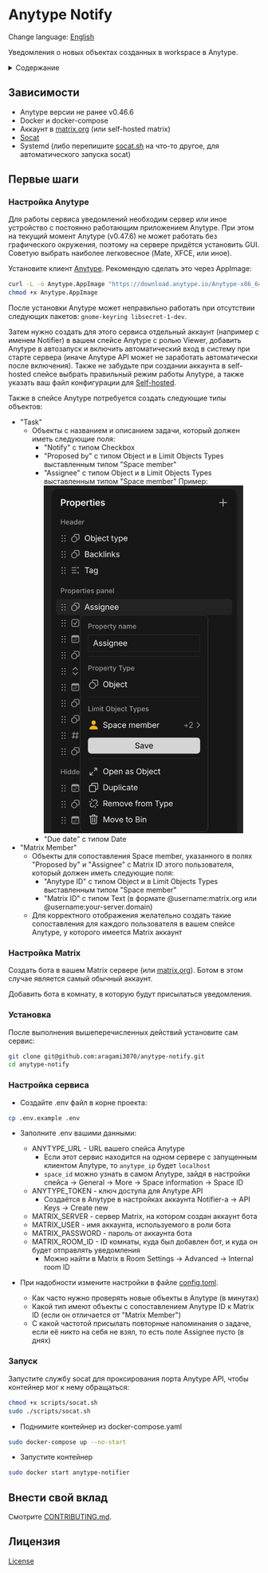 # Anytype Notify
Change language: [English](./README.md)

Уведомления о новых объектах созданных в workspace в Anytype.
<details>
	<summary>Содержание</summary>

* [Зависимости](#Зависимости)
* [Первые шаги](#Первые-шаги)
    * [Настройка Anytype](#Настройка-Anytype)
    * [Настройка Matrix](#Настройка-Matrix)
    * [Установка](#Установка)
    * [Настройка сервиса](#Настройка-сервиса)
    * [Запуск](#Запуск)
* [Запуск](#Запуск)
* [Внести свой вклад](#Внести-свой-вклад)
* [Лицензия](#Лицензия)
</details>

## Зависимости
- Anytype версии не ранее v0.46.6
- Docker и docker-compose
- Аккаунт в [matrix.org](https://matrix.org) (или self-hosted matrix)
- [Socat](https://github.com/3ndG4me/socat)
- Systemd (либо перепишите [socat.sh](./scripts/socat.sh) на что-то другое, для автоматического запуска socat)

## Первые шаги
### Настройка Anytype
Для работы сервиса уведомлений необходим сервер или иное устройство с постоянно работающим приложением Anytype. При этом на текущий момент Anytype (v0.47.6) не может работать без графического окружения, поэтому на сервере придётся установить GUI. Советую выбрать наиболее легковесное (Mate, XFCE, или иное). 

Установите клиент [Anytype](https://anytype.io). Рекомендую сделать это через AppImage:
```sh
curl -L -o Anytype.AppImage "https://download.anytype.io/Anytype-x86_64.AppImage"
chmod +x Anytype.AppImage
```
После установки Anytype может неправильно работать при отсутствии следующих пакетов: `gnome-keyring libsecret-1-dev`. 

Затем нужно создать для этого сервиса отдельный аккаунт (например с именем Notifier) в вашем спейсе Anytype с ролью Viewer, добавить Anytype в автозапуск и включить автоматический вход в систему при старте сервера (иначе Anytype API может не заработать автоматически после включения). Также не забудьте при создании аккаунта в self-hosted спейсе выбрать правильный режим работы Anytype, а также указать ваш файл конфигурации для [Self-hosted](https://doc.anytype.io/anytype-docs/advanced/data-and-security/self-hosting/self-hosted). 

Также в спейсе Anytype потребуется создать следующие типы объектов:
- "Task"
    - Объекты с названием и описанием задачи, который должен иметь следующие поля:
        - "Notify" с типом Checkbox
        - "Proposed by" с типом Object и в Limit Objects Types выставленным типом "Space member"  
        - "Assignee" с типом Object и в Limit Objects Types выставленным типом "Space member"
            Пример: 
            <img src="./examples/Task-Properties.png" width="400">
        - "Due date" с типом Date
- "Matrix Member"
    - Объекты для сопоставления Space member, указанного в полях "Proposed by" и "Assignee" с Matrix ID этого пользователя, который должен иметь следующие поля:
        - "Anytype ID" с типом Object и в Limit Objects Types выставленным типом "Space member"
        - "Matrix ID" с типом Text (в формате @username:matrix.org или @username:your-server.domain)
    - Для корректного отображения желательно создать такие сопоставления для каждого пользователя в вашем спейсе Anytype, у которого имеется Matrix аккаунт

### Настройка Matrix
Создать бота в вашем Matrix сервере (или [matrix.org](https://matrix.org)). Ботом в этом случае является самый обычный аккаунт.

Добавить бота в комнату, в которую будут присылаться уведомления. 

### Установка
После выполнения вышеперечисленных действий установите сам сервис:
```sh
git clone git@github.com:aragami3070/anytype-notify.git
cd anytype-notify
```

### Настройка сервиса
- Создайте .env файл в корне проекта:
```sh
cp .env.example .env
```
- Заполните .env вашими данными:
    - ANYTYPE_URL - URL вашего спейса Anytype
        - Если этот сервис находится на одном сервере с запущенным клиентом Anytype, то `anytype_ip` будет `localhost`
        - `space_id` можно узнать в самом Anytype, зайдя в настройки спейса -> General -> More -> Space information -> Space ID 
    - ANYTYPE_TOKEN - ключ доступа для Anytype API
        - Создаётся в Anytype в настройках аккаунта Notifier-а -> API Keys -> Create new
    - MATRIX_SERVER - сервер Matrix, на котором создан аккаунт бота
    - MATRIX_USER - имя аккаунта, используемого в роли бота
    - MATRIX_PASSWORD - пароль от аккаунта бота
    - MATRIX_ROOM_ID - ID комнаты, куда был добавлен бот, и куда он будет отправлять уведомления
        - Можно найти в Matrix в Room Settings -> Advanced -> Internal room ID

- При надобности измените настройки в файле [config.toml](./config.toml). 
    - Как часто нужно проверять новые объекты в Anytype (в минутах)
    - Какой тип имеют объекты с сопоставлением Anytype ID к Matrix ID (если он отличается от "Matrix Member")
    - С какой частотой присылать повторные напоминания о задаче, если её никто на себя не взял, то есть поле Assignee пусто (в днях)

### Запуск
Запустите службу socat для проксирования порта Anytype API, чтобы контейнер мог к нему обращаться:
```sh
chmod +x scripts/socat.sh
sudo ./scripts/socat.sh
```
- Поднимите контейнер из docker-compose.yaml
```sh
sudo docker-compose up --no-start 
```
- Запустите контейнер
```sh
sudo docker start anytype-notifier
```

## Внести свой вклад

Смотрите [CONTRIBUTING.md](CONTRIBUTING.md).

## Лицензия

[License](License)
